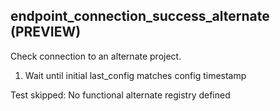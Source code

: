 
## endpoint_connection_success_alternate (PREVIEW)

Check connection to an alternate project.

1. Wait until initial last_config matches config timestamp

Test skipped: No functional alternate registry defined
